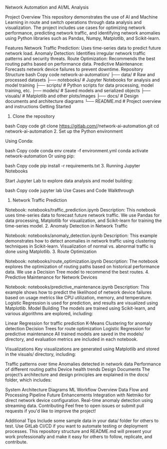Network Automation and AI/ML Analysis

Project Overview
This repository demonstrates the use of AI and Machine Learning in route and switch operations through data analysis and visualization. The project includes use cases for optimizing network performance, predicting network traffic, and identifying network anomalies using Python libraries such as Pandas, Numpy, Matplotlib, and Scikit-learn.

Features
Network Traffic Prediction: Uses time-series data to predict future network load.
Anomaly Detection: Identifies irregular network traffic patterns and security threats.
Route Optimization: Recommends the best routing paths based on performance data.
Predictive Maintenance: Forecasts network device failures to prevent downtime.
Repository Structure
bash
Copy code
network-ai-automation/
├── data/               # Raw and processed datasets
├── notebooks/          # Jupyter Notebooks for analysis and model training
├── scripts/            # Python scripts for data processing, model training, etc.
├── models/             # Saved models and serialized objects
├── visuals/            # Matplotlib and other plots/images
├── docs/               # Design documents and architecture diagrams
└── README.md           # Project overview and instructions
Getting Started
1. Clone the repository

bash
Copy code
git clone https://gitlab.com/<your-username>/network-ai-automation.git
cd network-ai-automation
2. Set up the Python environment

Using Conda:

bash
Copy code
conda env create -f environment.yml
conda activate network-automation
Or using pip:

bash
Copy code
pip install -r requirements.txt
3. Running Jupyter Notebooks

Start Jupyter Lab to explore data analysis and model building:

bash
Copy code
jupyter lab
Use Cases and Code Walkthrough
1. Network Traffic Prediction

Notebook: notebooks/traffic_prediction.ipynb
Description: This notebook uses time-series data to forecast future network traffic. We use Pandas for data processing, Matplotlib for visualization, and Scikit-learn for training the time-series model.
2. Anomaly Detection in Network Traffic

Notebook: notebooks/anomaly_detection.ipynb
Description: This example demonstrates how to detect anomalies in network traffic using clustering techniques in Scikit-learn. Visualization of normal vs. abnormal traffic is done using Matplotlib.
3. Route Optimization

Notebook: notebooks/route_optimization.ipynb
Description: The notebook explores the optimization of routing paths based on historical performance data. We use a Decision Tree model to recommend the best routes.
4. Predictive Maintenance for Network Devices

Notebook: notebooks/predictive_maintenance.ipynb
Description: This example shows how to predict the likelihood of network device failures based on usage metrics like CPU utilization, memory, and temperature. Logistic Regression is used for prediction, and results are visualized using Matplotlib.
Model Building
The models are trained using Scikit-learn, and various algorithms are explored, including:

Linear Regression for traffic prediction
K-Means Clustering for anomaly detection
Decision Trees for route optimization
Logistic Regression for predictive maintenance
All trained models are saved in the models/ directory, and evaluation metrics are included in each notebook.

Visualizations
Key visualizations are generated using Matplotlib and stored in the visuals/ directory, including:

Traffic patterns over time
Anomalies detected in network data
Performance of different routing paths
Device health trends
Design Documents
The project’s architecture and design principles are explained in the docs/ folder, which includes:

System Architecture Diagrams
ML Workflow Overview
Data Flow and Processing Pipeline
Future Enhancements
Integration with Netmiko for direct network device configuration.
Real-time anomaly detection using streaming data.
Contributing
Feel free to open issues or submit pull requests if you'd like to improve the project!

Additional Tips
Include some sample data in your data/ folder for others to test.
Use GitLab CI/CD if you want to automate testing or deployment processes.
This repository structure and README.md will present your work professionally and make it easy for others to follow, replicate, and contribute.
